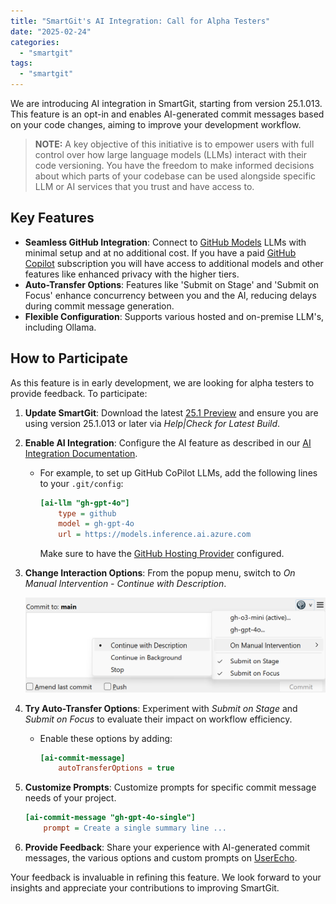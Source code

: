 ```yaml
---
title: "SmartGit's AI Integration: Call for Alpha Testers"
date: "2025-02-24"
categories:
  - "smartgit"
tags:
  - "smartgit"
---
```


We are introducing AI integration in SmartGit, starting from version 25.1.013.
This feature is an opt-in and enables AI-generated commit messages based on your code changes, aiming to improve your development workflow.

> **NOTE:** A key objective of this initiative is to empower users with full control over how large language models (LLMs) interact with their code versioning.
> You have the freedom to make informed decisions about which parts of your codebase can be used alongside specific LLM or AI services that you trust and have access to.

## Key Features

- **Seamless GitHub Integration**: Connect to [GitHub Models](https://github.com/marketplace/models) LLMs with minimal setup and at no additional cost.
  If you have a paid [GitHub Copilot](https://github.com/features/copilot) subscription you will have access to additional models and other features like enhanced privacy with the higher tiers.
- **Auto-Transfer Options**: Features like 'Submit on Stage' and 'Submit on Focus' enhance concurrency between you and the AI, reducing delays during commit message generation.
- **Flexible Configuration**: Supports various hosted and on-premise LLM's, including Ollama.

## How to Participate

As this feature is in early development, we are looking for alpha testers to provide feedback. To participate:

1. **Update SmartGit**: Download the latest [25.1 Preview](https://www.syntevo.com/smartgit/preview/) and ensure you are using version 25.1.013 or later via *Help|Check for Latest Build*.

1. **Enable AI Integration**: Configure the AI feature as described in our [AI Integration Documentation](https://docs.syntevo.com/SmartGit/Latest/Manual/Integrations/AI).
   - For example, to set up GitHub CoPilot LLMs, add the following lines to your `.git/config`:
     ```ini
     [ai-llm "gh-gpt-4o"]
         type = github
         model = gh-gpt-4o
         url = https://models.inference.ai.azure.com    
     ```
     Make sure to have the [GitHub Hosting Provider](https://docs.syntevo.com/SmartGit/Latest/Manual/Integrations/GitHub-integration) configured.

1. **Change Interaction Options**: From the popup menu, switch to *On Manual Intervention - Continue with Description*.

   [![](/assets/images/20250224-ai-commit-message-popup.png)](/assets/images/20250224-ai-commit-message-popup.png)

1. **Try Auto-Transfer Options**: Experiment with *Submit on Stage* and *Submit on Focus* to evaluate their impact on workflow efficiency.
   - Enable these options by adding:
     ```ini
     [ai-commit-message]
         autoTransferOptions = true
     ```

1. **Customize Prompts**: Customize prompts for specific commit message needs of your project.
     ```ini
     [ai-commit-message "gh-gpt-4o-single"]
         prompt = Create a single summary line ...
     ```

1. **Provide Feedback**: Share your experience with AI-generated commit messages, the various options and custom prompts on [UserEcho](https://smartgit.userecho.com/communities/1/topics/1644-).

Your feedback is invaluable in refining this feature.
We look forward to your insights and appreciate your contributions to improving SmartGit.
